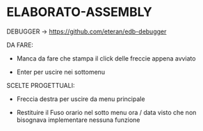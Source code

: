 # ELABORATO-ASSEMBLY

DEBUGGER -> https://github.com/eteran/edb-debugger

DA FARE:

- Manca da fare che stampa il click delle freccie appena avviato

- Enter per uscire nei sottomenu



SCELTE PROGETTUALI:

- Freccia destra per uscire da menu principale

- Restituire il Fuso orario nel sotto 
  menu ora / data visto che non bisognava implementare nessuna funzione